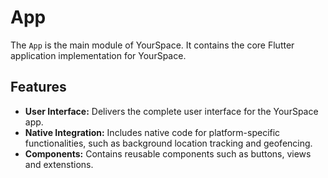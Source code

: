 # App

The `App` is the main module of YourSpace. It contains the core Flutter application implementation for YourSpace.

## Features

- **User Interface:** Delivers the complete user interface for the YourSpace app.
- **Native Integration:** Includes native code for platform-specific functionalities, such as background location tracking and geofencing.
- **Components:** Contains reusable components such as buttons, views and extenstions.